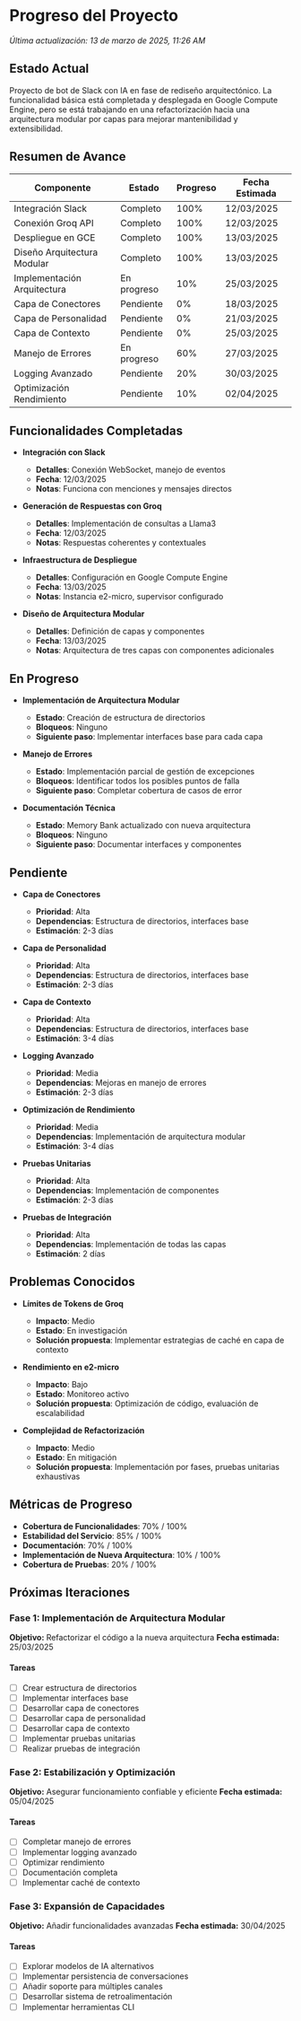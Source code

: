 # Progreso del Proyecto
*Última actualización: 13 de marzo de 2025, 11:26 AM*

## Estado Actual
Proyecto de bot de Slack con IA en fase de rediseño arquitectónico. La funcionalidad básica está completada y desplegada en Google Compute Engine, pero se está trabajando en una refactorización hacia una arquitectura modular por capas para mejorar mantenibilidad y extensibilidad.

## Resumen de Avance
| Componente | Estado | Progreso | Fecha Estimada |
|------------|--------|----------|----------------|
| Integración Slack | Completo | 100% | 12/03/2025 |
| Conexión Groq API | Completo | 100% | 12/03/2025 |
| Despliegue en GCE | Completo | 100% | 13/03/2025 |
| Diseño Arquitectura Modular | Completo | 100% | 13/03/2025 |
| Implementación Arquitectura | En progreso | 10% | 25/03/2025 |
| Capa de Conectores | Pendiente | 0% | 18/03/2025 |
| Capa de Personalidad | Pendiente | 0% | 21/03/2025 |
| Capa de Contexto | Pendiente | 0% | 25/03/2025 |
| Manejo de Errores | En progreso | 60% | 27/03/2025 |
| Logging Avanzado | Pendiente | 20% | 30/03/2025 |
| Optimización Rendimiento | Pendiente | 10% | 02/04/2025 |

## Funcionalidades Completadas
- **Integración con Slack**
  - **Detalles**: Conexión WebSocket, manejo de eventos
  - **Fecha**: 12/03/2025
  - **Notas**: Funciona con menciones y mensajes directos

- **Generación de Respuestas con Groq**
  - **Detalles**: Implementación de consultas a Llama3
  - **Fecha**: 12/03/2025
  - **Notas**: Respuestas coherentes y contextuales

- **Infraestructura de Despliegue**
  - **Detalles**: Configuración en Google Compute Engine
  - **Fecha**: 13/03/2025
  - **Notas**: Instancia e2-micro, supervisor configurado

- **Diseño de Arquitectura Modular**
  - **Detalles**: Definición de capas y componentes
  - **Fecha**: 13/03/2025
  - **Notas**: Arquitectura de tres capas con componentes adicionales

## En Progreso
- **Implementación de Arquitectura Modular**
  - **Estado**: Creación de estructura de directorios
  - **Bloqueos**: Ninguno
  - **Siguiente paso**: Implementar interfaces base para cada capa

- **Manejo de Errores**
  - **Estado**: Implementación parcial de gestión de excepciones
  - **Bloqueos**: Identificar todos los posibles puntos de falla
  - **Siguiente paso**: Completar cobertura de casos de error

- **Documentación Técnica**
  - **Estado**: Memory Bank actualizado con nueva arquitectura
  - **Bloqueos**: Ninguno
  - **Siguiente paso**: Documentar interfaces y componentes

## Pendiente
- **Capa de Conectores**
  - **Prioridad**: Alta
  - **Dependencias**: Estructura de directorios, interfaces base
  - **Estimación**: 2-3 días

- **Capa de Personalidad**
  - **Prioridad**: Alta
  - **Dependencias**: Estructura de directorios, interfaces base
  - **Estimación**: 2-3 días

- **Capa de Contexto**
  - **Prioridad**: Alta
  - **Dependencias**: Estructura de directorios, interfaces base
  - **Estimación**: 3-4 días

- **Logging Avanzado**
  - **Prioridad**: Media
  - **Dependencias**: Mejoras en manejo de errores
  - **Estimación**: 2-3 días

- **Optimización de Rendimiento**
  - **Prioridad**: Media
  - **Dependencias**: Implementación de arquitectura modular
  - **Estimación**: 3-4 días

- **Pruebas Unitarias**
  - **Prioridad**: Alta
  - **Dependencias**: Implementación de componentes
  - **Estimación**: 2-3 días

- **Pruebas de Integración**
  - **Prioridad**: Alta
  - **Dependencias**: Implementación de todas las capas
  - **Estimación**: 2 días

## Problemas Conocidos
- **Límites de Tokens de Groq**
  - **Impacto**: Medio
  - **Estado**: En investigación
  - **Solución propuesta**: Implementar estrategias de caché en capa de contexto

- **Rendimiento en e2-micro**
  - **Impacto**: Bajo
  - **Estado**: Monitoreo activo
  - **Solución propuesta**: Optimización de código, evaluación de escalabilidad

- **Complejidad de Refactorización**
  - **Impacto**: Medio
  - **Estado**: En mitigación
  - **Solución propuesta**: Implementación por fases, pruebas unitarias exhaustivas

## Métricas de Progreso
- **Cobertura de Funcionalidades**: 70% / 100%
- **Estabilidad del Servicio**: 85% / 100%
- **Documentación**: 70% / 100%
- **Implementación de Nueva Arquitectura**: 10% / 100%
- **Cobertura de Pruebas**: 20% / 100%

## Próximas Iteraciones
### Fase 1: Implementación de Arquitectura Modular
**Objetivo:** Refactorizar el código a la nueva arquitectura
**Fecha estimada:** 25/03/2025

#### Tareas
- [ ] Crear estructura de directorios
- [ ] Implementar interfaces base
- [ ] Desarrollar capa de conectores
- [ ] Desarrollar capa de personalidad
- [ ] Desarrollar capa de contexto
- [ ] Implementar pruebas unitarias
- [ ] Realizar pruebas de integración

### Fase 2: Estabilización y Optimización
**Objetivo:** Asegurar funcionamiento confiable y eficiente
**Fecha estimada:** 05/04/2025

#### Tareas
- [ ] Completar manejo de errores
- [ ] Implementar logging avanzado
- [ ] Optimizar rendimiento
- [ ] Documentación completa
- [ ] Implementar caché de contexto

### Fase 3: Expansión de Capacidades
**Objetivo:** Añadir funcionalidades avanzadas
**Fecha estimada:** 30/04/2025

#### Tareas
- [ ] Explorar modelos de IA alternativos
- [ ] Implementar persistencia de conversaciones
- [ ] Añadir soporte para múltiples canales
- [ ] Desarrollar sistema de retroalimentación
- [ ] Implementar herramientas CLI
